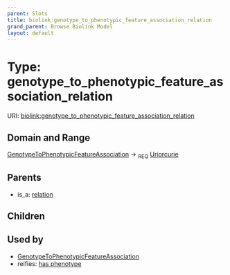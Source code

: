 ```yaml
---
parent: Slots
title: biolink:genotype_to_phenotypic_feature_association_relation
grand_parent: Browse Biolink Model
layout: default
---
```


# Type: genotype_to_phenotypic_feature_association_relation




URI: [biolink:genotype_to_phenotypic_feature_association_relation](https://w3id.org/biolink/vocab/genotype_to_phenotypic_feature_association_relation)

## Domain and Range

[GenotypeToPhenotypicFeatureAssociation](GenotypeToPhenotypicFeatureAssociation.md) ->  <sub>REQ</sub> [Uriorcurie](types/Uriorcurie.md)

## Parents

 *  is_a: [relation](relation.md)

## Children


## Used by

 * [GenotypeToPhenotypicFeatureAssociation](GenotypeToPhenotypicFeatureAssociation.md)
 *  reifies: [has phenotype](has_phenotype.md)

